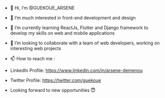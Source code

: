 - 👋 Hi, I’m @GUEKOUE_ARSENE
- 👀 I’m much interested in front-end development and design
- 🌱 I’m currently learning ReactJs, Flutter and Django framework to develop my skills on web and mobile applications
- 💞️ I’m looking to collaborate with a team of web developers, working on interesting web projects
- 📫 How to reach me :
- LinkedIn Profile: https://www.linkedin.com/in/arsene-demenou
- Twitter Profile: https://twitter.com/guekoue

- Looking forward to new opportunities 😇

<!---
GUEKOUE/GUEKOUE is a ✨ special ✨ repository because its `README.md` (this file) appears on your GitHub profile.
You can click the Preview link to take a look at your changes.
--->
